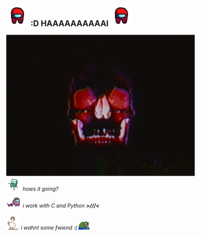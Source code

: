 ## <img src="https://github.com/yoctosecond/yoctosecond/blob/main/assets/amogosdamce.gif" width="60px"> :D HAAAAAAAAAAI <img src="https://github.com/yoctosecond/yoctosecond/blob/main/assets/amogosdamce.gif" width="60px">

<img src="https://github.com/yoctosecond/yoctosecond/blob/main/assets/the%20end.gif?raw=true" align="left" width="1000px">
<p><img src="https://github.com/yoctosecond/yoctosecond/blob/main/assets/bmodancing.gif" width="40vw"><em> hows it going?</em></p>
<p><img src="https://github.com/yoctosecond/yoctosecond/blob/main/assets/amogos.gif" width="40vw"><em> i work with C and Python <b>>///<</b></em></p>
<p><img src="https://github.com/yoctosecond/yoctosecond/blob/main/assets/ducking.gif" width="35vw"><em> i wahnt some fwiend :( <img src="https://github.com/yoctosecond/yoctosecond/blob/main/assets/sadpepo.gif" width="30vw"></em></p>
